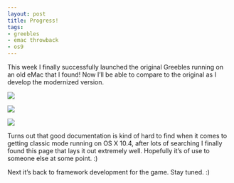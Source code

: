 ```yaml
---
layout: post
title: Progress!
tags:
- greebles
- emac throwback
- os9
---
```


This week I finally successfully launched the original Greebles running on an
old eMac that I found! Now I’ll be able to compare to the original as I develop
the modernized version.

![](https://lh3.googleusercontent.com/-v2wsQozGf3M/UYbJ0DViyeI/AAAAAAAABCI/nyB2RjPjWoY/w902-h677/IMG_20130505_145929.jpg)

![](https://lh5.googleusercontent.com/-WMQLM1rowfE/UYbJ4NvmvRI/AAAAAAAABCU/rsZWHgxQAJk/w902-h677/IMG_20130505_150026.jpg)

![](https://lh4.googleusercontent.com/-sySgLrkgn_s/UYbJ-ktt7aI/AAAAAAAABCs/wUe1Q6agnUY/w902-h677/IMG_20130505_150359.jpg)

Turns out that good documentation is kind of hard to find when it comes to
getting classic mode running on OS X 10.4, after lots of searching I finally
found this page that lays it out extremely well. Hopefully it’s of use to
someone else at some point. :)

Next it’s back to framework development for the game. Stay tuned. :)
